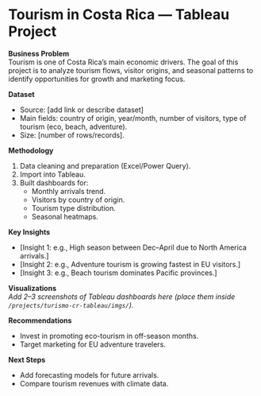 # Tourism in Costa Rica — Tableau Project

**Business Problem**  
Tourism is one of Costa Rica’s main economic drivers. The goal of this project is to analyze tourism flows, visitor origins, and seasonal patterns to identify opportunities for growth and marketing focus.

**Dataset**  
- Source: [add link or describe dataset]  
- Main fields: country of origin, year/month, number of visitors, type of tourism (eco, beach, adventure).  
- Size: [number of rows/records].  

**Methodology**  
1. Data cleaning and preparation (Excel/Power Query).  
2. Import into Tableau.  
3. Built dashboards for:
   - Monthly arrivals trend.
   - Visitors by country of origin.
   - Tourism type distribution.
   - Seasonal heatmaps.  

**Key Insights**  
- [Insight 1: e.g., High season between Dec–April due to North America arrivals.]  
- [Insight 2: e.g., Adventure tourism is growing fastest in EU visitors.]  
- [Insight 3: e.g., Beach tourism dominates Pacific provinces.]  

**Visualizations**  
_Add 2–3 screenshots of Tableau dashboards here (place them inside `/projects/turismo-cr-tableau/imgs/`)._

**Recommendations**  
- Invest in promoting eco-tourism in off-season months.  
- Target marketing for EU adventure travelers.  

**Next Steps**  
- Add forecasting models for future arrivals.  
- Compare tourism revenues with climate data.  
